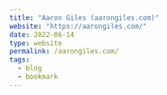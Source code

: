 ```yaml
---
title: "Aaron Giles (aarongiles.com)"
website: "https://aarongiles.com/"
date: 2022-06-14
type: website
permalink: /aarongiles.com/
tags:
  - blog
  - bookmark
---
```

